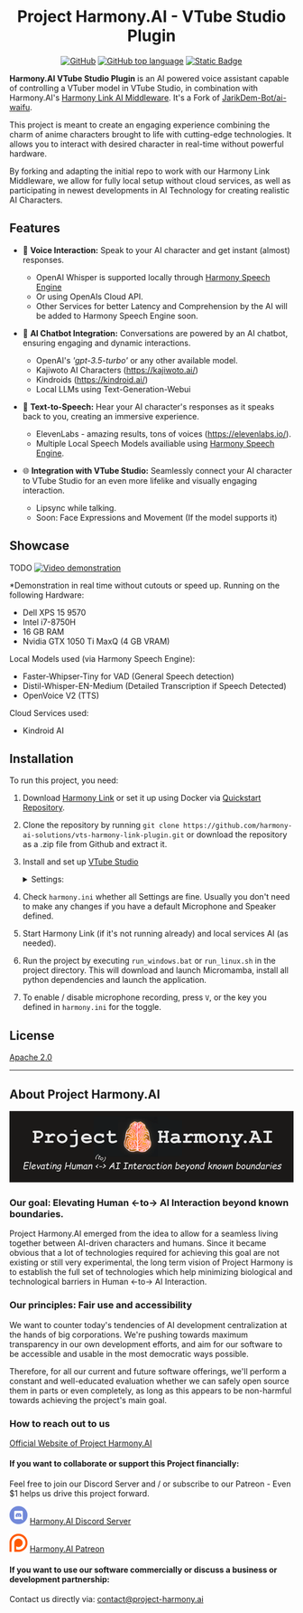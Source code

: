 <h1 align="center"> Project Harmony.AI - VTube Studio Plugin </h1>

<div align="center">
  
<a href="/LICENSE">![GitHub](https://img.shields.io/github/license/harmony-ai-solutions/vts-harmony-link-plugin)</a>
<a href="">![GitHub top language](https://img.shields.io/github/languages/top/harmony-ai-solutions/vts-harmony-link-plugin)</a>
<a href="">![Static Badge](https://img.shields.io/badge/VTS%20-%20Plugin%20-%20orange)</a>

</div>

**Harmony.AI VTube Studio Plugin** is an AI powered voice assistant capable of controlling a VTuber model
in VTube Studio, in combination with Harmony.AI's [Harmony Link AI Middleware](https://project-harmony.ai/technology/). 
It's a Fork of [JarikDem-Bot/ai-waifu](https://github.com/JarikDem-Bot/ai-waifu).

This project is meant to create an engaging experience combining the charm of anime characters brought to life with cutting-edge technologies.
It allows you to interact with desired character in real-time without powerful hardware.

By forking and adapting the initial repo to work with our Harmony Link Middleware, we allow for fully local setup without cloud services,
as well as participating in newest developments in AI Technology for creating realistic AI Characters.

## Features

- 🎤 **Voice Interaction:** Speak to your AI character and get instant (almost) responses.
    - OpenAI Whisper is supported locally through [Harmony Speech Engine](https://github.com/harmony-ai-solutions/harmony-speech-engine)
    - Or using OpenAIs Cloud API.
    - Other Services for better Latency and Comprehension by the AI will be added to Harmony Speech Engine soon.

- 🤖 **AI Chatbot Integration:** Conversations are powered by an AI chatbot, ensuring engaging and dynamic interactions.
    - OpenAI's *'gpt-3.5-turbo'* or any other available model.
    - Kajiwoto AI Characters (https://kajiwoto.ai/)
    - Kindroids (https://kindroid.ai/)
    - Local LLMs using Text-Generation-Webui    

- 📢 **Text-to-Speech:** Hear your AI character's responses as it speaks back to you, creating an immersive experience.
    - ElevenLabs - amazing results, tons of voices (https://elevenlabs.io/).
    - Multiple Local Speech Models availiable using [Harmony Speech Engine](https://github.com/harmony-ai-solutions/harmony-speech-engine). 

- 🌐 **Integration with VTube Studio:** Seamlessly connect your AI character to VTube Studio for an even more lifelike and visually engaging interaction.
    - Lipsync while talking.
    - Soon: Face Expressions and Movement (If the model supports it)


## Showcase
TODO
[![Video demonstration](https://i.ibb.co/zm42TCq/2023-08-23-104833.png)](https://youtu.be/e8sF09jf_DA)

*Demonstration in real time without cutouts or speed up. Running on the following Hardware:

- Dell XPS 15 9570
- Intel i7-8750H
- 16 GB RAM
- Nvidia GTX 1050 Ti MaxQ (4 GB VRAM)

Local Models used (via Harmony Speech Engine):
- Faster-Whipser-Tiny for VAD (General Speech detection)
- Distil-Whisper-EN-Medium (Detailed Transcription if Speech Detected)
- OpenVoice V2 (TTS)

Cloud Services used:
- Kindroid AI

## Installation

To run this project, you need:
1. Download [Harmony Link](https://project-harmony.ai/technology/) or set it up using Docker via [Quickstart Repository](https://github.com/harmony-ai-solutions/quickstart).
2. Clone the repository by running `git clone https://github.com/harmony-ai-solutions/vts-harmony-link-plugin.git` or download the repository as a .zip file from Github and extract it. 
3. Install and set up [VTube Studio](https://store.steampowered.com/app/1325860/VTube_Studio/)
    <details>
      <summary>Settings: </summary>
      
      - Tick the Checkbox to `Start API (allow plugins)`:
        ![Enable API in VTS](docs/images/vts-api-enable.PNG)
   
      - Once you start the Plugin later, allow the connection:
        ![Allow Plugin Connection](docs/images/vts-allow-plugin.PNG)
    </details>
4. Check `harmony.ini` whether all Settings are fine. Usually you don't need to make any changes if you have a default Microphone and Speaker defined.
5. Start Harmony Link (if it's not running already) and local services AI (as needed).
6. Run the project by executing `run_windows.bat` or `run_linux.sh` in the project directory. This will download and launch Micromamba, install all python dependencies and launch the application.
7. To enable / disable microphone recording, press `V`, or the key you defined in `harmony.ini` for the toggle.

## License

[Apache 2.0](/LICENSE)


---

## About Project Harmony.AI
![Project Harmony.AI](docs/images/Harmony-Main-Banner-200px.png)
### Our goal: Elevating Human <-to-> AI Interaction beyond known boundaries.
Project Harmony.AI emerged from the idea to allow for a seamless living together between AI-driven characters and humans.
Since it became obvious that a lot of technologies required for achieving this goal are not existing or still very experimental,
the long term vision of Project Harmony is to establish the full set of technologies which help minimizing biological and
technological barriers in Human <-to-> AI Interaction.

### Our principles: Fair use and accessibility
We want to counter today's tendencies of AI development centralization at the hands of big
corporations. We're pushing towards maximum transparency in our own development efforts, and aim for our software to be
accessible and usable in the most democratic ways possible.

Therefore, for all our current and future software offerings, we'll perform a constant and well-educated evaluation whether
we can safely open source them in parts or even completely, as long as this appears to be non-harmful towards achieving
the project's main goal.

### How to reach out to us

[Official Website of Project Harmony.AI](https://project-harmony.ai/)

#### If you want to collaborate or support this Project financially:

Feel free to join our Discord Server and / or subscribe to our Patreon - Even $1 helps us drive this project forward.

![Harmony.AI Discord Server](docs/images/discord32.png) [Harmony.AI Discord Server](https://discord.gg/f6RQyhNPX8)

![Harmony.AI Discord Server](docs/images/patreon32.png) [Harmony.AI Patreon](https://patreon.com/harmony_ai)

#### If you want to use our software commercially or discuss a business or development partnership:

Contact us directly via: [contact@project-harmony.ai](mailto:contact@project-harmony.ai)
